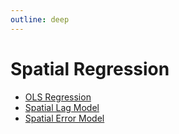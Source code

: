 ```yaml
---
outline: deep
---
```


# Spatial Regression

- [OLS Regression](/api/functions/classicRegression)
- [Spatial Lag Model](/api/functions/spatialLag)
- [Spatial Error Model](/api/functions/spatialError)
